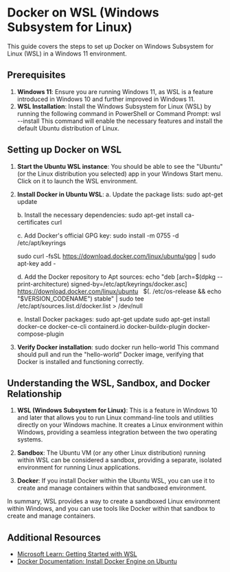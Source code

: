 # Docker on WSL (Windows Subsystem for Linux)

This guide covers the steps to set up Docker on Windows Subsystem for Linux (WSL) in a Windows 11 environment.

## Prerequisites

1. **Windows 11**: Ensure you are running Windows 11, as WSL is a feature introduced in Windows 10 and further improved in Windows 11.
2. **WSL Installation**: Install the Windows Subsystem for Linux (WSL) by running the following command in PowerShell or Command Prompt:
   wsl --install
This command will enable the necessary features and install the default Ubuntu distribution of Linux.

## Setting up Docker on WSL

1. **Start the Ubuntu WSL instance**: You should be able to see the "Ubuntu" (or the Linux distribution you selected) app in your Windows Start menu. Click on it to launch the WSL environment.

2. **Install Docker in Ubuntu WSL**:
   a. Update the package lists:
      sudo apt-get update
   
   b. Install the necessary dependencies:
      sudo apt-get install ca-certificates curl
   
   c. Add Docker's official GPG key:
      sudo install -m 0755 -d /etc/apt/keyrings
   
      sudo curl -fsSL https://download.docker.com/linux/ubuntu/gpg | sudo   
 apt-key add -

   d. Add the Docker repository to Apt sources:
      echo "deb [arch=$(dpkg --print-architecture) signed-by=/etc/apt/keyrings/docker.asc] https://download.docker.com/linux/ubuntu   
 $(. /etc/os-release && echo "$VERSION_CODENAME") stable" | sudo tee /etc/apt/sources.list.d/docker.list > /dev/null   

   e. Install Docker packages:
      sudo apt-get update
      sudo apt-get install docker-ce docker-ce-cli containerd.io docker-buildx-plugin docker-compose-plugin   


4. **Verify Docker installation**:
   sudo docker run hello-world
This command should pull and run the "hello-world" Docker image, verifying that Docker is installed and functioning correctly.

## Understanding the WSL, Sandbox, and Docker Relationship

1. **WSL (Windows Subsystem for Linux)**: This is a feature in Windows 10 and later that allows you to run Linux command-line tools and utilities directly on your Windows machine. It creates a Linux environment within Windows, providing a seamless integration between the two operating systems.

2. **Sandbox**: The Ubuntu VM (or any other Linux distribution) running within WSL can be considered a sandbox, providing a separate, isolated environment for running Linux applications.

3. **Docker**: If you install Docker within the Ubuntu WSL, you can use it to create and manage containers within that sandboxed environment.

In summary, WSL provides a way to create a sandboxed Linux environment within Windows, and you can use tools like Docker within that sandbox to create and manage containers.

## Additional Resources

- [Microsoft Learn: Getting Started with WSL](https://learn.microsoft.com/en-us/windows/wsl/install)
- [Docker Documentation: Install Docker Engine on Ubuntu](https://docs.docker.com/engine/install/ubuntu/)
